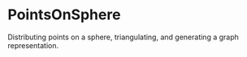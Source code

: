 PointsOnSphere
==============

Distributing points on a sphere, triangulating,
and generating a graph representation.
